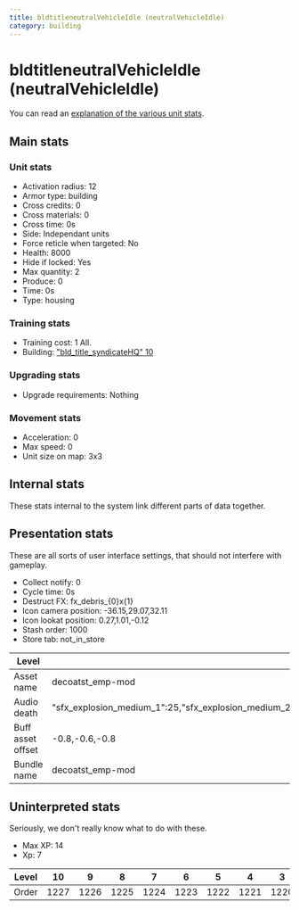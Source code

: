 ```yaml
---
title: bldtitleneutralVehicleIdle (neutralVehicleIdle)
category: building
---
```


# bldtitleneutralVehicleIdle (neutralVehicleIdle)

You can read an [explanation  of the various unit stats](unitexplained.md).

## Main stats

### Unit stats

  * Activation radius: 12
  * Armor type: building
  * Cross credits: 0
  * Cross materials: 0
  * Cross time: 0s
  * Side: Independant units
  * Force reticle when targeted: No
  * Health: 8000
  * Hide if locked: Yes
  * Max quantity: 2
  * Produce: 0
  * Time: 0s
  * Type: housing

### Training stats

  * Training cost: 1 All.
  * Building: ["bld_title_syndicateHQ" 10](syndicateHQ.html)

### Upgrading stats

  * Upgrade requirements: Nothing

### Movement stats

  * Acceleration: 0
  * Max speed: 0
  * Unit size on map: 3x3

## Internal stats

These stats internal to the system link different parts of data together.


## Presentation stats

These are all sorts of user interface settings, that should not interfere with gameplay.

  * Collect notify: 0
  * Cycle time: 0s
  * Destruct FX: fx_debris_{0}x{1}
  * Icon camera position: -36.15,29.07,32.11
  * Icon lookat position: 0.27,1.01,-0.12
  * Stash order: 1000
  * Store tab: not_in_store

|Level            |10                                                                                                             |9                                                                                                              |8                                                                                                              |7                                                                                                              |6                                                                                                              |5                                                                                                              |4                                                                                                              |3                                                                                                              |2                                                                                                              |1                                                                                                              |
|-----------------|---------------------------------------------------------------------------------------------------------------|---------------------------------------------------------------------------------------------------------------|---------------------------------------------------------------------------------------------------------------|---------------------------------------------------------------------------------------------------------------|---------------------------------------------------------------------------------------------------------------|---------------------------------------------------------------------------------------------------------------|---------------------------------------------------------------------------------------------------------------|---------------------------------------------------------------------------------------------------------------|---------------------------------------------------------------------------------------------------------------|---------------------------------------------------------------------------------------------------------------|
|Asset name       |decoatst_emp-mod                                                                                               |decoumhc_emp-mod                                                                                               |decoreplrtnk_emp-mod                                                                                           |decoatdp_emp-mod                                                                                               |decomtv7_emp-mod                                                                                               |decoatap_rbl-mod                                                                                               |decoatrt_rbl-mod                                                                                               |decoattacktank_rbl-mod                                                                                         |decohailfiredroid_rbl-mod                                                                                      |decobanthabarge_rbl-mod                                                                                        |
|Audio death      |"sfx_explosion_medium_1":25,"sfx_explosion_medium_2":25,"sfx_explosion_medium_3":25,"sfx_explosion_medium_4":34|"sfx_explosion_medium_1":25,"sfx_explosion_medium_2":25,"sfx_explosion_medium_3":25,"sfx_explosion_medium_4":33|"sfx_explosion_medium_1":25,"sfx_explosion_medium_2":25,"sfx_explosion_medium_3":25,"sfx_explosion_medium_4":32|"sfx_explosion_medium_1":25,"sfx_explosion_medium_2":25,"sfx_explosion_medium_3":25,"sfx_explosion_medium_4":31|"sfx_explosion_medium_1":25,"sfx_explosion_medium_2":25,"sfx_explosion_medium_3":25,"sfx_explosion_medium_4":30|"sfx_explosion_medium_1":25,"sfx_explosion_medium_2":25,"sfx_explosion_medium_3":25,"sfx_explosion_medium_4":29|"sfx_explosion_medium_1":25,"sfx_explosion_medium_2":25,"sfx_explosion_medium_3":25,"sfx_explosion_medium_4":28|"sfx_explosion_medium_1":25,"sfx_explosion_medium_2":25,"sfx_explosion_medium_3":25,"sfx_explosion_medium_4":27|"sfx_explosion_medium_1":25,"sfx_explosion_medium_2":25,"sfx_explosion_medium_3":25,"sfx_explosion_medium_4":26|"sfx_explosion_medium_1":25,"sfx_explosion_medium_2":25,"sfx_explosion_medium_3":25,"sfx_explosion_medium_4":25|
|Buff asset offset|-0.8,-0.6,-0.8                                                                                                 |-1,0,-1                                                                                                        |-0.2,1,-1.2                                                                                                    |-0.8,-1.2,-0.8                                                                                                 |-0.6,0,-0.6                                                                                                    |-0.8,-1.8,-0.8                                                                                                 |-0.6,-1,-0.6                                                                                                   |-1.4,0,-1.4                                                                                                    |-1.2,1.6,-1                                                                                                    |-0.6,0,-0.6                                                                                                    |
|Bundle name      |decoatst_emp-mod                                                                                               |decoumhc_emp-mod                                                                                               |decoreplrtnk_emp-mod                                                                                           |decoatdp_emp-mod                                                                                               |decomtv7_emp-mod                                                                                               |decoatap_rbl-mod                                                                                               |decoatrt_rbl-mod                                                                                               |decoattacktank_rbl-mod                                                                                         |decohailfiredroid_rbl-mod                                                                                      |decobanthabarge_rbl-mod                                                                                        |


## Uninterpreted stats

Seriously, we don't really know what to do with these.

  * Max XP: 14
  * Xp: 7

|Level|10  |9   |8   |7   |6   |5   |4   |3   |2   |1   |
|-----|----|----|----|----|----|----|----|----|----|----|
|Order|1227|1226|1225|1224|1223|1222|1221|1220|1219|1218|


